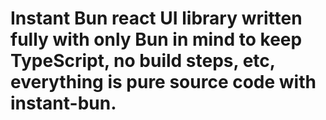 # Instant Bun react UI library written fully with only Bun in mind to keep TypeScript, no build steps, etc, everything is pure source code with instant-bun. 
